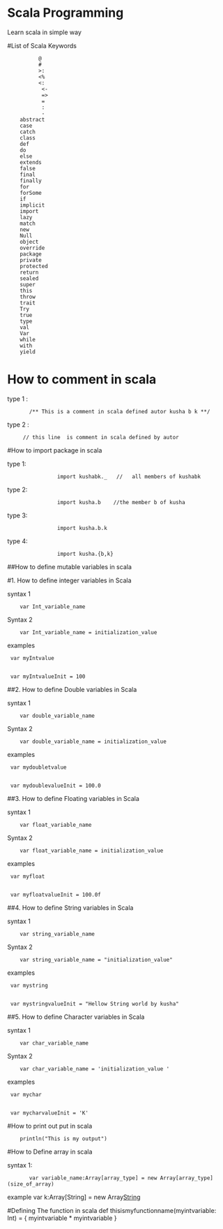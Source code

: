 # Scala Programming
Learn scala in simple way 


#List of Scala Keywords

              @
              #
              >:
              <%
              <:
               <-
               =>
               =
               :
               -
        abstract
        case
        catch
        class
        def
        do
        else
        extends
        false
        final
        finally
        for
        forSome
        if
        implicit
        import
        lazy
        match
        new
        Null
        object
        override
        package
        private
        protected
        return
        sealed
        super
        this
        throw
        trait
        Try
        true
        type
        val
        Var
        while
        with
        yield
        






# How to comment in scala 

type 1 :
        
           /** This is a comment in scala defined autor kusha b k **/


type 2 :
        
         // this line  is comment in scala defined by autor 




#How to import package in scala 
 
type 1:
         
                    import kushabk._   //	all members of kushabk       

type 2:
          
                    import kusha.b    //the member b of kusha

type 3:
                
                    import kusha.b.k        

type 4:
              
                    import kusha.{b,k}



##How to define  mutable variables in scala 

#1. How to define integer   variables in Scala


syntax 1 

        var Int_variable_name
        
        
Syntax 2 
       
        var Int_variable_name = initialization_value 


examples  

     var myIntvalue


     var myIntvalueInit = 100
   
   
##2. How to define Double  variables in Scala

syntax 1 

        var double_variable_name
        
        
Syntax 2 
       
        var double_variable_name = initialization_value 


examples  

     var mydoubletvalue


     var mydoublevalueInit = 100.0
     
   
   
##3. How to define Floating  variables in Scala


syntax 1 

        var float_variable_name
        
        
Syntax 2 
       
        var float_variable_name = initialization_value 


examples  

     var myfloat


     var myfloatvalueInit = 100.0f
     
   
##4. How to define String  variables in Scala

syntax 1 

        var string_variable_name
        
        
Syntax 2 
       
        var string_variable_name = "initialization_value" 


examples  

     var mystring


     var mystringvalueInit = "Hellow String world by kusha"
     


##5. How to define Character  variables in Scala

syntax 1 

        var char_variable_name
        
        
Syntax 2 
       
        var char_variable_name = 'initialization_value '


examples  

     var mychar


     var mycharvalueInit = 'K'

#How to print out put in scala
  
        println("This is my output")
     
     
#How to Define array in scala

  syntax 1:
         
           var variable_name:Array[array_type] = new Array[array_type] (size_of_array)
  
  example 
      var k:Array[String] = new Array[String](10)
     
     
#Defining The function in scala
        def thisismyfunctionname(myintvariable: Int) = { myintvariable * myintvariable }



